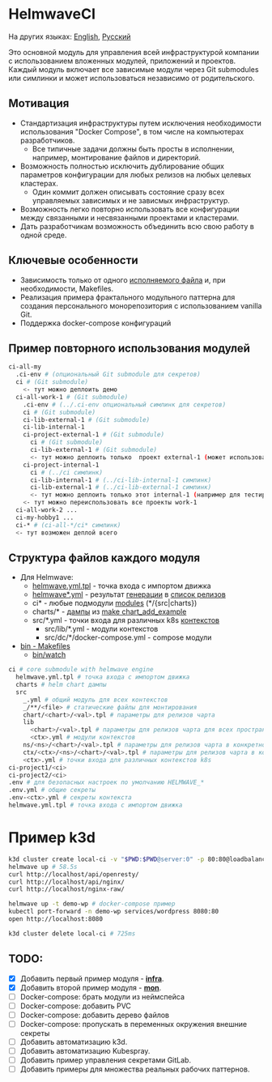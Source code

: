 # HelmwaveCI

На других языках: [English](README.md), [Русский](README.ru.md)

Это основной модуль для управления всей инфраструктурой компании с использованием вложенных модулей, приложений и проектов. Каждый модуль включает все зависимые модули через Git submodules или симлинки и может использоваться независимо от родительского.

## Мотивация

- Стандартизация инфраструктуры путем исключения необходимости использования "Docker Compose", в том числе на компьютерах разработчиков.
  - Все типичные задачи должны быть просты в исполнении, например, монтирование файлов и директорий.
- Возможность полностью исключить дублирование общих параметров конфигурации для любых релизов на любых целевых кластерах.
  - Один коммит должен описывать состояние сразу всех управляемых зависимых и не зависмых инфраструктур.
- Возможность легко повторно использовать все конфигурации между связанными и несвязанными проектами и кластерами.
- Дать разработчикам возможность объединить всю свою работу в одной среде.

## Ключевые особенности

- Зависимость только от одного [исполняемого файла](https://github.com/helmwave/helmwave) и, при необходимости, Makefiles.
- Реализация примера фрактального модульного паттерна для создания персонального монорепозитория с использованием vanilla Git.
- Поддержка docker-compose конфигураций

## Пример повторного использования модулей

```sh
ci-all-my
  .ci-env # (опциональный Git submodule для секретов)
  ci # (Git submodule)
    <- тут можно деплоить демо
  ci-all-work-1 # (Git submodule)
    .ci-env # (../.ci-env опциональный симлинк для секретов)
    ci # (Git submodule)
    ci-lib-external-1 # (Git submodule)
    ci-lib-internal-1
    ci-project-external-1 # (Git submodule)
      ci # (Git submodule)
      ci-lib-external-1 # (Git submodule)
      <- тут можно деплоить только  проект external-1 (может использоваться внешними клиентами)
    ci-project-internal-1
      ci # (../ci симлинк)
      ci-lib-internal-1 # (../ci-lib-internal-1 симлинк)
      ci-lib-external-1 # (../ci-lib-external-1 симлинк)
      <- тут можно деплоить только этот internal-1 (например для тестирования перед конвертацией во внешний проект)
    <- тут можно переиспользовать все проекты work-1
  ci-all-work-2 ...
  ci-my-hobby1 ...
  ci-* # (ci-all-*/ci* симлинк)
  <- тут возможен деплой всего
```

## Структура файлов каждого модуля

- Для Helmwave:
  - [helmwave.yml.tpl](helmwave.yml.tpl) - точка входа с импортом движка
  - [helmwave*.yml](helmwave.example.yaml) - результат [генерации](https://docs.helmwave.app/0.41.x/cli/#yml) в [список релизов](https://docs.helmwave.app/0.41.x/yaml/)
  - ci* - любые подмодули [modules](#Modules) (*/{src|charts})
  - charts/* - [дампы](bin/chart.mk) из [make chart_add_example](charts.ini)
  - src/*.yml - точки входа для различных k8s [контекстов](src/local.yml)
    - src/lib/*.yml - модули контекстов
    - src/dc/*/docker-compose.yml - compose модули
- [bin - Makefiles](bin/bin.md)
  - [bin/watch](bin/watch.md)

```sh
ci # core submodule with helmwave engine
  helmwave.yml.tpl # точка входа с импортом движка
  charts # helm chart дампы
  src
    _.yml # общий модуль для всех контекстов
    _/**/<file> # статические файлы для монтирования
    chart/<chart>/<val>.tpl # параметры для релизов чарта
    lib
      <chart>/<val>.tpl # параметры для релизов чарта для всех пространств имен
      <ctx>.yml # модули контекстов
    ns/<ns>/<chart>/<val>.tpl # параметры для релизов чарта в конкретном пространстве имен
    ctx/<ctx>/<ns>/<chart>/<val>.tpl # параметры для релизов чарта в конкретном пространстве имен и контексте
    <ctx>.yml # точки входа для различных контекстов k8s
ci-project1/<ci>
ci-project2/<ci>
.env # для безопасных настроек по умолчанию HELMWAVE_*
.env.yml # общие секреты
.env-<ctx>.yml # секреты контекста
helmwave.yml.tpl # точка входа с импортом движка
```

# Пример k3d

```sh
k3d cluster create local-ci -v "$PWD:$PWD@server:0" -p 80:80@loadbalancer --k3s-arg "--disable=traefik,local-storage,metrics-server@server:0" # 13.1s
helmwave up # 58.5s
curl http://localhost/api/openresty/
curl http://localhost/api/nginx/
curl http://localhost/nginx-raw/

helmwave up -t demo-wp # docker-compose пример
kubectl port-forward -n demo-wp services/wordpress 8080:80
open http://localhost:8080

k3d cluster delete local-ci # 725ms
```

## TODO:

- [x] Добавить первый пример модуля - [**infra**](https://github.com/HelmCI/ci-infra).
- [x] Добавить второй пример модуля - [**mon**](https://github.com/HelmCI/ci-mon).
- [ ] Docker-compose: брать модули из неймспейса 
- [ ] Docker-compose: добавить PVC
- [ ] Docker-compose: добавить дерево файлов
- [ ] Docker-compose: пропускать в переменных окружения внешние секреты
- [ ] Добавить автоматизацию k3d.
- [ ] Добавить автоматизацию Kubespray.
- [ ] Добавить пример управления секретами GitLab.
- [ ] Добавить примеры для множества реальных рабочих паттернов.